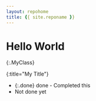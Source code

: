 ```yaml
---
layout: repohome
title: {{ site.reponame }}
---
```

# Hello World
{:.MyClass}

{:title="My Title"}

* {:.done} done - Completed this
* Not done yet